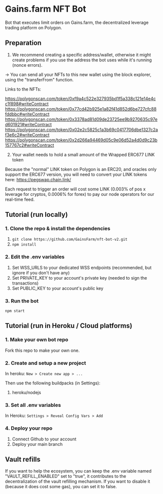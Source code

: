 # Gains.farm NFT Bot
Bot that executes limit orders on Gains.farm, the decentralized leverage trading platform on Polygon.

## Preparation

1. We recommend creating a specific address/wallet, otherwise it might create problems if you use the address the bot uses while it's running (nonce errors).

-> You can send all your NFTs to this new wallet using the block explorer, using the "transferFrom" function.

Links to the NFTs:

https://polygonscan.com/token/0xf9a4c522e327935bd1f5a338c121e14e4cc1f898#writeContract
https://polygonscan.com/token/0x77cd42b925e1a82f41d852d6be727cfc88fddbbc#writeContract
https://polygonscan.com/token/0x3378ad81d09de23725ee9b9270635c97ed601921#writeContract
https://polygonscan.com/token/0x02e2c5825c1a3b69c0417706dbe1327c2af3e6c2#writeContract
https://polygonscan.com/token/0x2d266a94469d05c9e06d52a4d0d9c23b157767c2#writeContract

2. Your wallet needs to hold a small amount of the Wrapped ERC677 LINK token

Because the "normal" LINK token on Polygon is an ERC20, and oracles only support the ERC677 version, you will need to convert your LINK tokens here: https://pegswap.chain.link/

Each request to trigger an order will cost some LINK (0.003% of pos x leverage for cryptos, 0.0006% for forex) to pay our node operators for our real-time feed.

## Tutorial (run locally)

### 1. Clone the repo & install the dependencies

1. `git clone https://github.com/GainsFarm/nft-bot-v2.git`
2. `npm install`

### 2. Edit the .env variables

1. Set WSS_URLS to your dedicated WSS endpoints (recommended, but ignore if you don't have any)
2. Set PRIVATE_KEY to your account's private key (needed to sign the transactions)
3. Set PUBLIC_KEY to your account's public key

### 3. Run the bot

`npm start`

## Tutorial (run in Heroku / Cloud platforms)

### 1. Make your own bot repo

Fork this repo to make your own one.

### 2. Create and setup a new project

In heroku: `New > Create new app > ...`

Then use the following buildpacks (in Settings):
1. heroku/nodejs

### 3. Set all .env variables

In Heroku: `Settings > Reveal Config Vars > Add`

### 4. Deploy your repo

1. Connect Github to your account
2. Deploy your main branch

## Vault refills
If you want to help the ecosystem, you can keep the .env variable named "VAULT_REFILL_ENABLED" set to "true", it contributes to the decentralization of the vault refilling mechanism. If you want to disable it (because it does cost some gas), you can set it to false.
